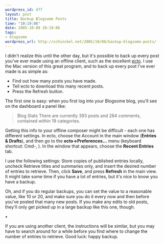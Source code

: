 ```yaml
--- 
wordpress_id: 477
layout: post
title: Backup Blogsome Posts
time: "10:19:06"
date: 2005-10-08 10:19:06
tags: 
- blogsome
wordpress_url: http://schinckel.net/2005/10/08/backup-blogsome-posts/
---
```

I didn't realize this until the other day, but it's possible to back up every post you've ever made using an offline client, such as the excellent [ecto][1]. I use the Mac version of this great program, and to back up every post I've ever made is as simple as: 

  * Find out how many posts you have made.
  * Tell ecto to download this many recent posts.
  * Press the Refresh button.

The first one is easy: when you first log into your Blogsome blog, you'll see on the dashboard a panel like: 

> Blog Stats
> There are currently 393 posts and 284 comments, contained within 19 categories.

Getting this info to your offline composer might be difficult - each one has different settings. In ecto, choose the Account in the main window (**Entries & Drafts**), and then go to the **ecto&rarr;Preferences...** menu (keyboard shortcut: Cmd-, ). In the window that appears, choose the **Recent Entries** tab. 

I use the following settings: Store copies of published entries locally, uncheck Retrieve titles and summaries only, and insert the desired number of entries to retrieve. Then, click **Save**, and press **Refresh** in the main view. It might take some time if you have a lot of entries, but it's nice to know you have a backup. 

Oh, and if you do regular backups, you can set the value to a reasonable value, like 10 or 20, and make sure you do it every now and then before you've posted that many new posts. If you make any edits to old posts, they'll only get picked up in a large backup like this one, though. 

• 

If you are using another client, the instructions will be similar, but you may have to search around for a while before you find where to change the number of entries to retrieve. Good luck: happy backup. 

   [1]: http://ecto.kung-foo.tv/

